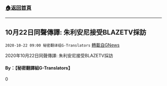 ###  [:house:返回首頁](https://github.com/ourhimalayas/txt)
---

## 10月22日同聲傳譯: 朱利安尼接受BLAZETV採訪
`2020-10-22 09:00 秘密翻译组G-Translators` [轉載自GNews](https://gnews.org/zh-hant/440116/)

2020年10月22日同聲傳譯: 朱利安尼接受BLAZETV採訪



####  **By：【秘密翻譯組G-Translators】**

0
